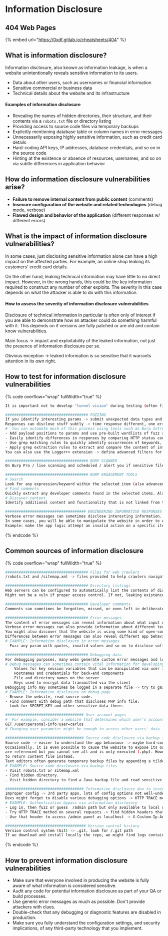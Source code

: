# Information Disclosure

## 404 Web Pages

{% embed url="https://0xdf.gitlab.io/cheatsheets/404" %}

## What is information disclosure?

Information disclosure, also known as information leakage, is when a website unintentionally reveals sensitive information to its users.

* Data about other users, such as usernames or financial information
* Sensitive commercial or business data
* Technical details about the website and its infrastructure

#### **Examples of information disclosure**

* Revealing the names of hidden directories, their structure, and their contents via a `robots.txt` file or directory listing
* Providing access to source code files via temporary backups
* Explicitly mentioning database table or column names in error messages
* Unnecessarily exposing highly sensitive information, such as credit card details
* Hard-coding API keys, IP addresses, database credentials, and so on in the source code
* Hinting at the existence or absence of resources, usernames, and so on via subtle differences in application behavior

## How do information disclosure vulnerabilities arise?

* **Failure to remove internal content from public content** (comments)
* **Insecure configuration of the website and related technologies** (debug mode, verbose)
* **Flawed design and behavior of the application** (different responses w/ different errors)

## What is the impact of information disclosure vulnerabilities?

In some cases, just disclosing sensitive information alone can have a high impact on the affected parties. For example, an online shop leaking its customers' credit card details.

On the other hand, leaking technical information may have little to no direct impact. However, in the wrong hands, this could be the key information required to construct any number of other exploits. The severity in this case depends on what the attacker is able to do with this information.

#### **How to assess the severity of information disclosure vulnerabilities**

Disclosure of technical information in particular is often only of interest if you are able to demonstrate how an attacker could do something harmful with it. This depends on if versions are fully patched or are old and contain know vulnerabilities.

Main focus -> impact and exploitability of the leaked information, not just the presence of information disclosure per se.

Obvious exception -> leaked information is so sensitive that it warrants attention in its own right.

## How to test for information disclosure vulnerabilities

{% code overflow="wrap" fullWidth="true" %}
```sh
It is important not to develop "tunnel vision" during testing (often find sensitive data while testing for sth else).

##################################### FUZZING
If you identify interesting params -> submit unexpected data types and specially crafted fuzz strings to see the effect
Responses can disclose stuff subtly -> time response different, one error case instead of another one...
#  You can automate much of this process using tools such as Burp Intruder:
- Add payload positions to params and use pre-built wordlists of fuzz strings to test a high volume of different inputs in quick succession
- Easily identify differences in responses by comparing HTTP status codes, response times, lengths, and so on.
- Use grep matching rules to quickly identify occurrences of keywords, such as error, invalid, SELECT, SQL, and so on.
- Apply grep extraction rules to extract and compare the content of interesting items within responses.
You can also use the Logger++ extension -> define advanced filters for highlighting interesting entries.

##################################### BURP SCANNER
On Burp Pro / live scanning and scheduled / alert you if sensitive files/info, backups, directory listing ...

##################################### BURP ENGAGEMENT TOOLS
# Search
Look for any expression/keyword within the selected item (also advanced options such as regex, negative search...)
# Find comments
Quickly extract any developer comments found in the selected items. Also provides HTTP request/response of the comment.
# Discover content
Identify additional content and functionality that is not linked from the website visible content / sitemap.

#################################### ENGINEERING INFORMATIVE RESPONSES
Verbose error messages can sometimes disclose interesting information.
In some cases, you will be able to manipulate the website in order to extract arbitrary data via an error message.
Example: make the app logic attempt an invalid action on a specific item of data -> submit invalid parameter value
```
{% endcode %}

## Common sources of information disclosure

{% code overflow="wrap" fullWidth="true" %}
```sh
##################################### Files for web crawlers
/robots.txt and /sitemap.xml -> files provided to help crawlers navigate their site, some to skip also, worth to try

##################################### Directory listings
Web servers can be configured to automatically list the contents of directories that do not have an index page present.
Might not be a vuln if proper access control. If not, leaking existence and location of sensitive resources is an issue.

##################################### Developer comments
Comments can sometimes be forgotten, missed, or even left in deliberately -> could contain useful info for an attacker

##################################### Error messages
The content of error messages can reveal information about what input or data type is expected from a given parameter. 
Verbose error messages can also provide information about different technologies being used by the website. 
You might also discover that the website is using some kind of open-source framework -> study the public code for vulns
Differences between error messages can also reveal different app behavior -> useful for SQLi, user enum...
# EXAMPLE: Information disclosure in error messages
- Fuzz any param with quotes, invalid values and so on to disclose software version via error message

##################################### Debugging data
For debugging purposes, many webs generate custom error messages and logs that contain lots of info about app behaviour.
# Debug messages can sometimes contain vital information for developing an attack, including:
    Values for key session variables that can be manipulated via user input
    Hostnames and credentials for back-end components
    File and directory names on the server
    Keys used to encrypt data transmitted via the client
Debugging info may sometimes be logged in a separate file -> try to gain access to this file
# EXAMPLE: Information disclosure on debug page
- Browse the website, read source code.
- Find comment with debug path that discloses PHP info file.
- Look for SECRET_KEY and other sensitive data there.

################################### User account pages
#  For example, consider a website that determines which user's account page to load based on a user parameter.
GET /user/personal-info?user=carlos
# Changing user parameter might be enough to access other users' data -> IDOR / access control topic

################################### Source code disclosure via backup files
Source code -> easier to understand the app behaviour -> maybe hard-coded sensitive data (API keys, creds...)
Occasionally, it is even possible to cause the website to expose its own source code. You might find some backup files
are referenced but you cannot see all and is only executed (.php). However, in some situations, you can trick a web
to return content file instead.
Text editors often generate temporary backup files by appending a tilde (~) to filename or adding a different file ext
# EXAMPLE: Source code disclosure via backup files
- Visit robots.txt or sitemap.xml
- Find hidden directory.
- Visit hidden directory to find a Java backup file and read sensitive data there.

################################### Information disclosure due to insecure configuration
Improper config -> 3rd party apps, lots of config options not well-understood by those implementing them. 
Devs might forget to disable various debugging options -> HTTP TRACE method is designed for diagnostic purposes
# EXAMPLE: Authentication bypass via information disclosure
- Log in, then fuzz or guess  /admin path but only available to local users
- Try HTTP TRACE method on several requests -> find hidden headers that are related to authorization
- Use that header to access /admin panel as localhost -> X-Custom-Ip-Authorization: 127.0.0.1

#################################### Version control history
Version control system (Git) -> .git, look for /.git path
If we download and install locally the repo, we might find logs containing committed changes and other interesting information. 
```
{% endcode %}

## How to prevent information disclosure vulnerabilities

* Make sure that everyone involved in producing the website is fully aware of what information is considered sensitive.
* Audit any code for potential information disclosure as part of your QA or build processes.
* Use generic error messages as much as possible. Don't provide attackers with clues.
* Double-check that any debugging or diagnostic features are disabled in production.
* Make sure you fully understand the configuration settings, and security implications, of any third-party technology that you implement.
